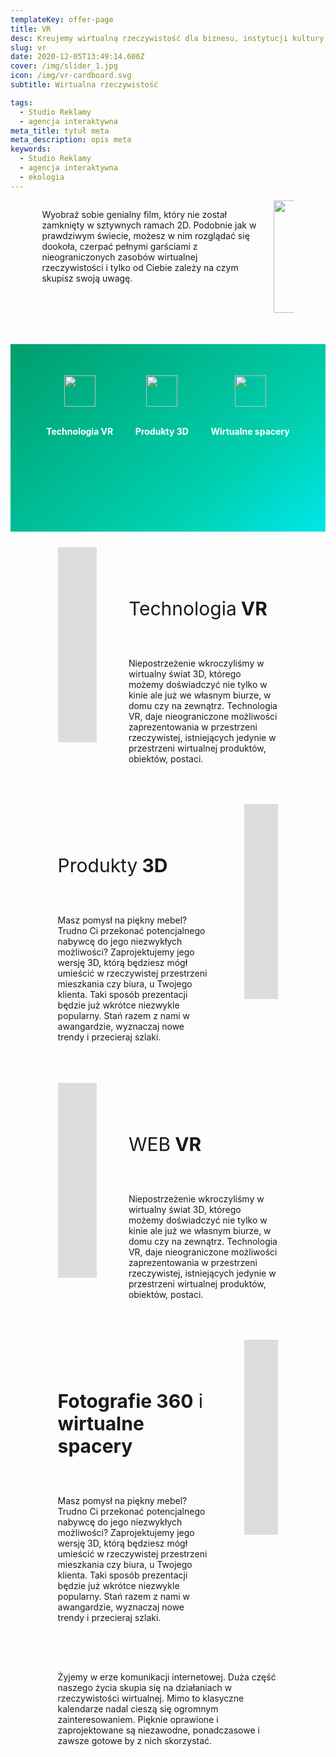 ```yaml
---
templateKey: offer-page
title: VR
desc: Kreujemy wirtualną rzeczywistość dla biznesu, instytucji kultury i marek
slug: vr
date: 2020-12-05T13:49:14.606Z
cover: /img/slider_1.jpg
icon: /img/vr-cardboard.svg
subtitle: Wirtualna rzeczywistość

tags:
  - Studio Reklamy
  - agencja interaktywna
meta_title: tytuł meta
meta_description: opis meta
keywords:
  - Studio Reklamy
  - agencja interaktywna
  - ekologia
---
```

<div style="margin-left:10%;margin-right:10%" class="columns">
<div class="column" style="min-width:70%">
<p>Wyobraź sobie genialny film, który nie został zamknięty w sztywnych ramach 2D. Podobnie jak w prawdziwym świecie, możesz w nim rozglądać się dookoła, czerpać pełnymi garściami z nieograniczonych zasobów wirtualnej rzeczywistości i tylko od Ciebie zależy na czym skupisz swoją uwagę.</p>
</div>
<div class="column" style="text-align:right">
<img src="https://artopen.pl/images/2020/04/08/kod-qr.png" width="180px" />
</div>
</div>

<div style="margin-top:50px;min-height:200px;text-align:center;background-image: linear-gradient(141deg, rgb(0, 158, 108) 0%, rgb(0, 209, 178) 71%, rgb(0, 230, 235) 100%);padding:50px;color:white" class="columns">

<div class="column">
<img src="/img/offer-icons/vr.svg" width="50px" />
</br></br>
<p><b>Technologia VR</b></p>
</div>

<div class="column">
<img src="/img/offer-icons/produkty3d.svg" width="50px" />
</br></br>
<p><b>Produkty 3D</b></p>
</div>

<div class="column">
<img src="/img/offer-icons/wirtualne-spacery.svg" width="50px" />
</br></br>
<p><b>Wirtualne spacery</b></p>
</div>

</div>

<div class="columns" style="margin-left:10%;margin-right:10%;padding:5%">
<div class="column" style="padding:0px">
<iframe class="oimg" width="556" height="312" src="https://www.youtube.com/embed/C6JhjxWMbQc" frameborder="0" allow="accelerometer; autoplay; clipboard-write; encrypted-media; gyroscope; picture-in-picture" allowfullscreen></iframe>
</div>
<div class="column" style="margin-top:50px;margin-left:30px">
<p style="font-size:30px">Technologia<b> VR</b></p>
</br>
<p>
Niepostrzeżenie wkroczyliśmy w wirtualny świat 3D, którego możemy doświadczyć nie tylko w kinie ale już we własnym biurze, w domu czy na zewnątrz. Technologia VR, daje nieograniczone możliwości zaprezentowania w przestrzeni rzeczywistej, istniejących jedynie w przestrzeni wirtualnej produktów, obiektów, postaci.</p>
</div>
</div>

<div class="columns" style="margin-left:10%;margin-right:10%;padding:5%">
<div class="column" style="margin-top:50px;margin-right:30px">
<p style="font-size:30px">Produkty<b> 3D</b></p>
</br>
<p>
Masz pomysł na piękny mebel? Trudno Ci przekonać potencjalnego nabywcę do jego niezwykłych możliwości? Zaprojektujemy jego wersję 3D, którą będziesz mógł umieścić w rzeczywistej przestrzeni mieszkania czy biura, u Twojego klienta. Taki sposób prezentacji będzie już wkrótce niezwykle popularny. Stań razem z nami w awangardzie, wyznaczaj nowe trendy i przecieraj szlaki.</p>
</div>
<div class="column" style="padding:0px">
<iframe class="oimg" width="556" height="312" src="https://www.youtube.com/embed/bmKHA_Lqb60" frameborder="0" allow="accelerometer; autoplay; clipboard-write; encrypted-media; gyroscope; picture-in-picture" allowfullscreen></iframe>
</div>
</div>

<div class="columns" style="margin-left:10%;margin-right:10%;padding:5%">
<div class="column" style="padding:0px">
<iframe class="oimg" width="556" height="312" src="https://www.youtube.com/embed/C6JhjxWMbQc" frameborder="0" allow="accelerometer; autoplay; clipboard-write; encrypted-media; gyroscope; picture-in-picture" allowfullscreen></iframe>
</div>
<div class="column" style="margin-top:50px;margin-left:30px">
<p style="font-size:30px">WEB<b> VR</b></p>
</br>
<p>
Niepostrzeżenie wkroczyliśmy w wirtualny świat 3D, którego możemy doświadczyć nie tylko w kinie ale już we własnym biurze, w domu czy na zewnątrz. Technologia VR, daje nieograniczone możliwości zaprezentowania w przestrzeni rzeczywistej, istniejących jedynie w przestrzeni wirtualnej produktów, obiektów, postaci.</p>
</div>
</div>

<div class="columns" style="margin-left:10%;margin-right:10%;padding:5%">
<div class="column" style="margin-top:50px;margin-right:30px">
<p style="font-size:30px"><b>Fotografie 360</b> i <b>wirtualne spacery</b></p>
</br>
<p>
Masz pomysł na piękny mebel? Trudno Ci przekonać potencjalnego nabywcę do jego niezwykłych możliwości? Zaprojektujemy jego wersję 3D, którą będziesz mógł umieścić w rzeczywistej przestrzeni mieszkania czy biura, u Twojego klienta. Taki sposób prezentacji będzie już wkrótce niezwykle popularny. Stań razem z nami w awangardzie, wyznaczaj nowe trendy i przecieraj szlaki.</p>
</div>
<div class="column" style="padding:0px">
<iframe class="oimg" width="556" height="312" src="https://www.youtube.com/embed/bmKHA_Lqb60" frameborder="0" allow="accelerometer; autoplay; clipboard-write; encrypted-media; gyroscope; picture-in-picture" allowfullscreen></iframe>
</div>
</div>



<div class="columns" style="margin-left:10%;margin-right:10%;padding:5%">
<p>
Żyjemy w erze komunikacji internetowej. Duża część naszego życia skupia się na działaniach w rzeczywistości wirtualnej. Mimo to klasyczne kalendarze nadal cieszą się ogromnym zainteresowaniem. Pięknie oprawione i zaprojektowane są niezawodne, ponadczasowe i zawsze gotowe by z nich skorzystać.
</p>
</div>
